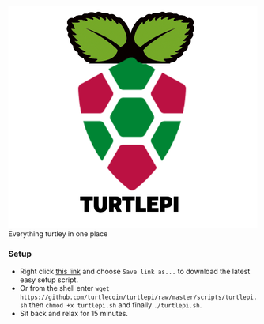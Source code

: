 
![image](https://github.com/crappyrules/turtlepi/blob/master/img/TURTLEPI.png)
Everything turtley in one place


### Setup

- Right click [this link](https://github.com/turtlecoin/turtlepi/raw/master/scripts/turtlepi.sh) and choose `Save link as...` to download the latest easy setup script.
- Or from the shell enter `wget https://github.com/turtlecoin/turtlepi/raw/master/scripts/turtlepi.sh` then `chmod +x turtlepi.sh` and finally `./turtlepi.sh`.
- Sit back and relax for 15 minutes.
